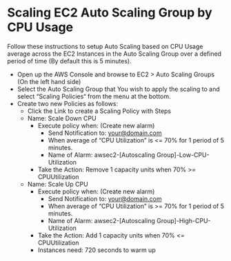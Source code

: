 # Scaling EC2 Auto Scaling Group by CPU Usage

Follow these instructions to setup Auto Scaling based on CPU Usage average across the EC2 Instances in the Auto Scaling Group over a defined period of time (By default this is 5 minutes).

* Open up the AWS Console and browse to EC2 > Auto Scaling Groups (On the left hand side)
* Select the Auto Scaling Group that You wish to apply the scaling to and select “Scaling Policies“ from the menu at the bottom.
* Create two new Policies as follows:
  * Click the Link to create a Scaling Policy with Steps
  * Name: Scale Down CPU
    * Execute policy when: (Create new alarm)
        * Send Notification to: your@domain.com
        * When average of “CPU Utilization” is <= 70% for 1 period of 5 minutes.
        * Name of Alarm: awsec2-[Autoscaling Group]-Low-CPU-Utilization
    * Take the Action: Remove 1 capacity units when 70% >= CPUUtilization
  * Name: Scale Up CPU
    * Execute policy when: (Create new alarm)
        * Send Notification to: your@domain.com
        * When average of “CPU Utilization” is >= 70% for 1 period of 5 minutes.
        * Name of Alarm: awsec2-[Autoscaling Group]-High-CPU-Utilization
    * Take the Action: Add 1 capacity units when 70% <= CPUUtilization
    * Instances need: 720 seconds to warm up